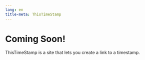 ```yaml
---
lang: en
title-meta: ThisTimeStamp
---
```


# Coming Soon!

ThisTimeStamp is a site that lets you create a link to a timestamp.
